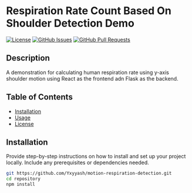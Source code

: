 # Respiration Rate Count Based On Shoulder Detection Demo

[![License](https://img.shields.io/badge/License-MIT-blue.svg)](https://opensource.org/licenses/MIT)
[![GitHub Issues](https://img.shields.io/github/issues/username/repository.svg)](https://github.com/username/repository/issues)
[![GitHub Pull Requests](https://img.shields.io/github/issues-pr/username/repository.svg)](https://github.com/username/repository/pulls)

## Description

A demonstration for calculating human respiration rate using y-axis shoulder motion using React as the frontend adn Flask as the backend.

## Table of Contents

- [Installation](#installation)
- [Usage](#usage)
- [License](#license)

## Installation

Provide step-by-step instructions on how to install and set up your project locally. Include any prerequisites or dependencies needed.

```bash
git https://github.com/Yxyyash/motion-respiration-detection.git
cd repository
npm install

